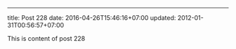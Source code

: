 ---
title: Post 228
date: 2016-04-26T15:46:16+07:00
updated: 2012-01-31T00:56:57+07:00

This is content of post 228